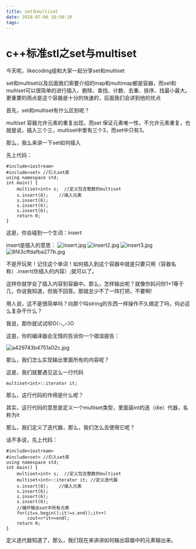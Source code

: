 ```yaml
---
title: set与multiset
date: 2018-07-06 10:50:10
tags:
---
```



# c++标准stl之set与multiset

今天呢，likecoding组和大家一起分享set和multiset

set和multiset以及后面我们索要介绍的map和multimap都是容器，而set和multiset可以很简单的进行插入、删除、查找、计数、去重、排序、找最小最大。更重要的雨点是这个容器是十分的快速的，后面我们会讲到他的优点

首先，set和multiset有什么区别呢？

multiset 容器允许元素的重复出现，而set 保证元素唯一性，不允许元素重复，也就是说，插入三个三，multiset中里有三个3，而set中只有3。

那么，我么来讲一下set如何插入

先上代码：
```
#include<iostream>
#include<set> //引入set库 
using namespace std;
int main() {
	multiset<int> s;  //定义包含整数的multiset 
	s.insert(8);	//插入元素 
	s.insert(6);
	s.insert(6);
	s.insert(6);  
	return 0;
}
```

这是，你会碰到一个生词：insert

insert是插入的意思：
![insert.jpg](https://wailian.work/images/2018/07/20/insert.jpg)
![insert2.jpg](https://wailian.work/images/2018/07/20/insert2.jpg)
![insert3.jpg](https://wailian.work/images/2018/07/20/insert3.jpg)
![8f43cffdafba277b.jpg](https://wailian.work/images/2018/07/20/8f43cffdafba277b.jpg)

不是开玩笑！记住这个单词！如何插入到这个容器中就是只要只用（容器名称）.insert(你插入的内容）;就可以了。

这样你就学会了插入内容到容器中。那么，怎样输出呢？就像你妈问你1+1等于几，你说我知道，但我不回答。那就总少不了一阵打把，不要啊!

用人说，这不是很简单吗？向那个叫string的东西一样操作不久搞定了吗，何必这么复杂干什么？

我说，那你就试试呗O(∩_∩)O

这是，你的编译器会无情的告诉你一个错误报告：

![a429743b4751a02c.jpg](https://wailian.work/images/2018/07/20/a429743b4751a02c.jpg)

那么，我们怎么实现输出里面所有的内容呢？

这是，我们就要遇见这么一行代码
```
multiset<int>::iterator it;
```
那么，这行代码的作用是什么呢？

其实，这行代码的意思是定义一个multiset类型，里面装int的迭（die）代器，名称为it

那么，我们定义了迭代器，那么，我们怎么去使用它呢？

话不多说，先上代码：
```
#include<iostream>
#include<set> //引入set库 
using namespace std;
int main() {
	multiset<int> s;  //定义包含整数的multiset 
	multiset<int>::iterator it;	//定义迭代器 
	s.insert(8);	//插入元素 
	s.insert(6);
	s.insert(6);
	s.insert(6);  
	//循环输出set中所有元素
	for(it=s.begin();it!=s.end();it++)	 
		cout<<*it<<endl;
	return 0;
}
```

定义迭代器知道了，那么，我们现在来讲讲如何输出容器中的元素输出来。
